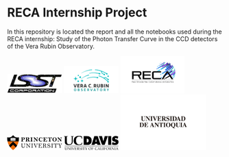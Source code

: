# RECA Internship Project

In this repository is located the report and all the notebooks used during the RECA internship: Study of the Photon Transfer Curve in the CCD detectors of the Vera Rubin Observatory.

<img src="Logos/LSST_corp.png" width="128"/> <img src="Logos/ORubin.png" width="128"/> <img src="Logos/Logo-RECA-Black-sin-fondo.png" width="150"/> 
<img src="Logos/Princeton.png" width="128"/> <img src="Logos/UCDavis.png" width="128"/> <img src="Logos/UdeA.png" width="200"/>

